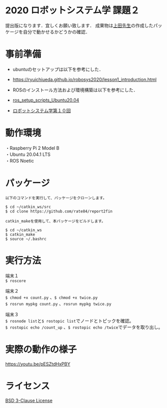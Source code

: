 # 2020 ロボットシステム学 課題２

提出版になります．宜しくお願い致します．
成果物は[上田先生](https://github.com/ryuichiueda)の作成したパッケージを自分で動かせるかどうかの確認．

# 事前準備

 * ubuntuのセットアップは以下を参考にした．
 * https://ryuichiueda.github.io/robosys2020/lesson1_introduction.html
 
 * ROSのインストール方法および環境構築は以下を参考にした．
 * [ros_setup_scripts_Ubuntu20.04](http://github.com/ryuichiueda/ros_setup_scripts_Ubuntu20.04_server)
 * [ロボットシステム学第１０回](https://ryuichiueda.github.io/robosys2020/lesson10_ros.html#/)
 
# 動作環境  
・Raspberry Pi 2 Model B    
・Ubuntu 20.04.1 LTS  
・ROS Noetic

# パッケージ

 ```
以下のコマンドを実行して、パッケージをクローンします。   

$ cd ~/catkin_ws/src
$ cd clone https://github.com/rate84/report2fin

catkin_makeを使用して、本パッケージをビルドします。  

$ cd ~/catkin_ws 
$ catkin_make
$ source ~/.bashrc
 ```

# 実行方法  

端末１  
`$ roscore`  

端末２   
`$ chmod +x count.py` 、`$ chmod +x twice.py`  
`$ rosrun mypkg count.py` 、`rosrun mypkg twice.py`  

端末３  
`$ rosnode list`と`$ rostopic list`でノードとトピックを確認。  
`$ rostopic echo /count_up` 、`$ rostopic echo /twice`でデータを取り出し。　

# 実際の動作の様子

https://youtu.be/pESZtdHxPBY

# ライセンス
[BSD 3-Clause License](https://github.com/rate84/report2fin/blob/main/LICENSE)

